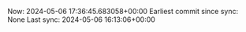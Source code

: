 Now: 2024-05-06 17:36:45.683058+00:00 Earliest commit since sync: None Last sync: 2024-05-06 16:13:06+00:00
